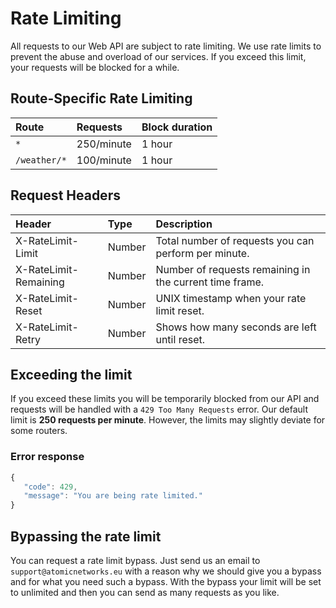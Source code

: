 # Rate Limiting

All requests to our Web API are subject to rate limiting. We use rate limits to prevent the abuse and overload of our services. If you exceed this limit, your requests will be blocked for a while.

## Route-Specific Rate Limiting

| Route | Requests | Block duration |
| :--- | :--- | :--- |
| `*` | 250/minute | 1 hour |
| `/weather/*` | 100/minute | 1 hour |

## Request Headers

| Header | Type | Description |
| :--- | :--- | :--- |
| X-RateLimit-Limit | Number | Total number of requests you can perform per minute. |
| X-RateLimit-Remaining | Number | Number of requests remaining in the current time frame. |
| X-RateLimit-Reset | Number | UNIX timestamp when your rate limit reset. |
| X-RateLimit-Retry | Number | Shows how many seconds are left until reset. |

## Exceeding the limit

If you exceed these limits you will be temporarily blocked from our API and requests will be handled with a `429 Too Many Requests` error. Our default limit is **250 requests per minute**. However, the limits may slightly deviate for some routers.

### Error response

```javascript
{
   "code": 429,
   "message": "You are being rate limited."
}
```

## Bypassing the rate limit

You can request a rate limit bypass. Just send us an email to `support@atomicnetworks.eu` with a reason why we should give you a bypass and for what you need such a bypass. With the bypass your limit will be set to unlimited and then you can send as many requests as you like.

